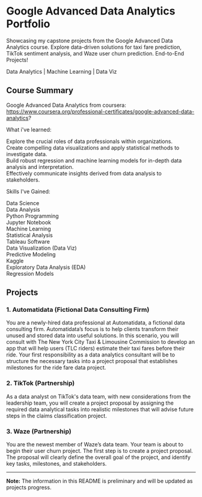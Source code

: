 # Google Advanced Data Analytics Portfolio  

Showcasing my capstone projects from the Google Advanced Data Analytics course. Explore data-driven solutions for taxi fare prediction, TikTok sentiment analysis, and Waze user churn prediction. End-to-End Projects!

Data Analytics | Machine Learning | Data Viz

## Course Summary

Google Advanced Data Analytics from coursera: https://www.coursera.org/professional-certificates/google-advanced-data-analytics?

What i've learned:

Explore the crucial roles of data professionals within organizations.<br>
Create compelling data visualizations and apply statistical methods to investigate data.<br>
Build robust regression and machine learning models for in-depth data analysis and interpretation.<br>
Effectively communicate insights derived from data analysis to stakeholders.

Skills I've Gained:

Data Science<br>
Data Analysis<br>
Python Programming<br>
Jupyter Notebook<br>
Machine Learning<br>
Statistical Analysis<br>
Tableau Software<br>
Data Visualization (Data Viz)<br>
Predictive Modeling<br>
Kaggle<br>
Exploratory Data Analysis (EDA)<br>
Regression Models

## Projects

### 1. Automatidata (Fictional Data Consulting Firm)

You are a newly-hired data professional at Automatidata, a fictional data consulting firm. Automatidata’s focus is to help clients transform their unused and stored data into useful solutions. In this scenario, you will consult with The New York City Taxi & Limousine Commission to develop an app that will help users (TLC riders) estimate their taxi fares before their ride. Your first responsibility as a data analytics consultant will be to structure the necessary tasks into a project proposal that establishes milestones for the ride fare data project. 

### 2. TikTok (Partnership)

As a data analyst on TikTok's data team, with new considerations from the leadership team, you will create a project proposal by assigning the required data analytical tasks into realistic milestones that will advise future steps in the claims classification project.

### 3. Waze (Partnership)

You are the newest member of Waze’s data team. Your team is about to begin their user churn project. The first step is to create a project proposal. The proposal will clearly define the overall goal of the project, and identify key tasks, milestones, and stakeholders. 

---

**Note:** The information in this README is preliminary and will be updated as projects progress.
